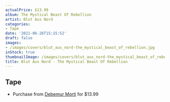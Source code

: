 ```yaml
---
actualPrice: $13.99
album: The Mystical Beast Of Rebellion
artist: Blut Aus Nord
categories:
- Tape
date: '2021-06-26T15:15:52'
draft: false
images:
- /images/covers/blut_aus_nord-the_mystical_beast_of_rebellion.jpg
inStock: true
thumbnailImage: /images/covers/blut_aus_nord-the_mystical_beast_of_rebellion-thumb.jpg
title: Blut Aus Nord - The Mystical Beast Of Rebellion
---
```


## Tape
* Purchase from [Debemur Morti](https://debemurmorti.aisamerch.com/item/99596) for $13.99
